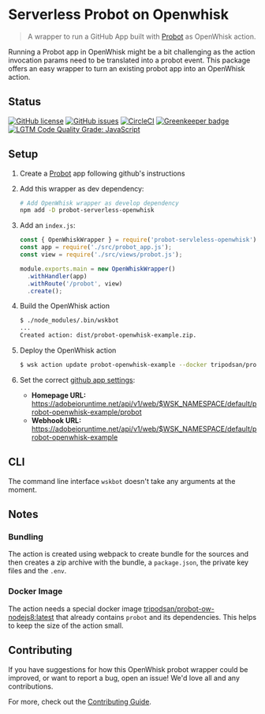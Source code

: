 # Serverless Probot on Openwhisk
> A wrapper to run a GitHub App built with [Probot](https://probot.github.io) as OpenWhisk action. 

Running a Probot app in OpenWhisk might be a bit challenging as the action invocation params need to
be translated into a probot event. This package offers an easy wrapper to turn an existing
probot app into an OpenWhisk action.

## Status
[![GitHub license](https://img.shields.io/github/license/tripodsan/probot-serverless-openwhisk.svg)](https://github.com/tripodsan/probot-serverless-openwhisk/blob/master/LICENSE.txt)
[![GitHub issues](https://img.shields.io/github/issues/tripodsan/probot-serverless-openwhisk.svg)](https://github.com/tripodsan/probot-serverless-openwhisk/issues)
[![CircleCI](https://img.shields.io/circleci/project/github/probot-serverless-openwhisk.svg)](https://circleci.com/gh/probot-serverless-openwhisk)
[![Greenkeeper badge](https://badges.greenkeeper.io/tripodsan/probot-serverless-openwhisk.svg)](https://greenkeeper.io/)
[![LGTM Code Quality Grade: JavaScript](https://img.shields.io/lgtm/grade/javascript/g/tripodsan/probot-serverless-openwhisk.svg?logo=lgtm&logoWidth=18)](https://lgtm.com/projects/g/tripodsan/probot-serverless-openwhisk)

## Setup

1. Create a [Probot](https://probot.github.io) app following github's instructions

2. Add this wrapper as dev dependency:
    ```sh
    # Add OpenWhisk wrapper as develop dependency 
    npm add -D probot-serverless-openwhisk
    ```

3. Add an `index.js`:
    ```js
    const { OpenWhiskWrapper } = require('probot-servleless-openwhisk');
    const app = require('./src/probot_app.js');
    const view = require('./src/views/probot.js');
    
    module.exports.main = new OpenWhiskWrapper()
      .withHandler(app)
      .withRoute('/probot', view)
      .create();
    ```

4. Build the OpenWhisk action
    ```sh
    $ ./node_modules/.bin/wskbot
    ...
    Created action: dist/probot-openwhisk-example.zip.
    ```
5. Deploy the OpenWhisk action
    ```sh
    $ wsk action update probot-openwhisk-example --docker tripodsan/probot-ow-nodejs8:latest --web raw dist/probot-openwhisk-example.zip
    ```

6. Set the correct [github app settings](https://github.com/settings/apps):    
    
    * **Homepage URL:** https://adobeioruntime.net/api/v1/web/$WSK_NAMESPACE/default/probot-openwhisk-example/probot
    * **Webhook URL:** https://adobeioruntime.net/api/v1/web/$WSK_NAMESPACE/default/probot-openwhisk-example

## CLI

The command line interface `wskbot` doesn't take any arguments at the moment. 

## Notes

### Bundling

The action is created using webpack to create bundle for the sources and then creates a zip archive
with the bundle, a `package.json`, the private key files and the `.env`.

### Docker Image

The action needs a special docker image [tripodsan/probot-ow-nodejs8:latest](https://github.com/tripodsan/probot-openwhisk-docker)
that already contains `probot` and its dependencies. This helps to keep the size of the action small. 

## Contributing

If you have suggestions for how this OpenWhisk probot wrapper could be improved, or want to report a bug, open an issue! We'd love all and any contributions.

For more, check out the [Contributing Guide](CONTRIBUTING.md).

